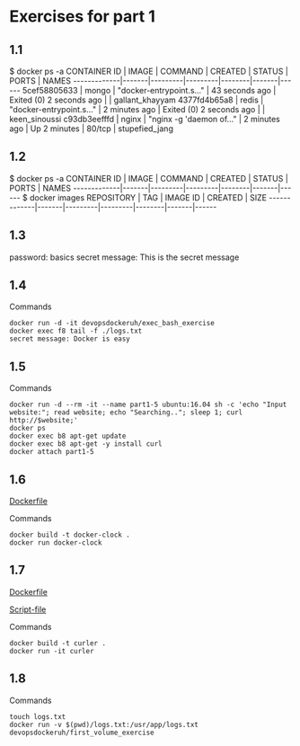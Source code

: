 # Exercises for part 1

## 1.1

$ docker ps -a
CONTAINER ID | IMAGE | COMMAND | CREATED | STATUS | PORTS | NAMES
-------------|-------|---------|---------|--------|-------|------
5cef58805633 | mongo | "docker-entrypoint.s…" | 43 seconds ago | Exited (0) 2 seconds ago | | gallant_khayyam
4377fd4b65a8 | redis | "docker-entrypoint.s…" | 2 minutes ago | Exited (0) 2 seconds ago | | keen_sinoussi
c93db3eefffd | nginx | "nginx -g 'daemon of…" | 2 minutes ago | Up 2 minutes | 80/tcp | stupefied_jang


## 1.2

$ docker ps -a
CONTAINER ID | IMAGE | COMMAND | CREATED | STATUS | PORTS | NAMES
-------------|-------|---------|---------|--------|-------|------
$ docker images
REPOSITORY | TAG | IMAGE ID | CREATED | SIZE
-------------|-------|---------|---------|--------|-------|------


## 1.3

password: basics
secret message: This is the secret message

## 1.4

Commands

    docker run -d -it devopsdockeruh/exec_bash_exercise
    docker exec f8 tail -f ./logs.txt
    secret message: Docker is easy

## 1.5

Commands

    docker run -d --rm -it --name part1-5 ubuntu:16.04 sh -c 'echo "Input website:"; read website; echo "Searching.."; sleep 1; curl http://$website;'
    docker ps
    docker exec b8 apt-get update
    docker exec b8 apt-get -y install curl
    docker attach part1-5

## 1.6

[Dockerfile](https://github.com/MiguelSombrero/devopswithdocker/blob/master/part1/part1_6/Dockerfile)

Commands

    docker build -t docker-clock .
    docker run docker-clock

## 1.7

[Dockerfile](https://github.com/MiguelSombrero/devopswithdocker/blob/master/part1/part1_7/Dockerfile)

[Script-file](https://github.com/MiguelSombrero/devopswithdocker/blob/master/part1/part1_7/script.sh)

Commands

    docker build -t curler .
    docker run -it curler

## 1.8

Commands

    touch logs.txt
    docker run -v $(pwd)/logs.txt:/usr/app/logs.txt devopsdockeruh/first_volume_exercise

